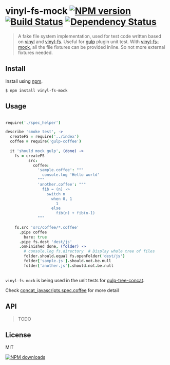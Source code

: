 vinyl-fs-mock [![NPM version][npm-image]][npm-url] [![Build Status][ci-image]][ci-url] [![Dependency Status][depstat-image]][depstat-url]
================

> A fake file system implementation, used for test code written based on [vinyl]() and [vinyl-fs](). 
> Useful for [gulp]() plugin unit test. 
> With [vinyl-fs-mock][homepage], all the file fixtures can be provided inline. So not more external fixtures needed.

## Install

Install using [npm][npm-url].

    $ npm install vinyl-fs-mock

## Usage

```coffeescript

require('./spec_helper')

describe 'smoke test', ->
  createFS = require('../index')
  coffee = require('gulp-coffee')
  
  it 'should mock gulp', (done) ->  
    fs = createFS
          src:
            coffee:
              'sample.coffee': """
                console.log 'Hello world'
              """
              'another.coffee': """
                fib = (n) ->
                  switch n
                    when 0, 1
                      1
                    else
                      fib(n) + fib(n-1)  
              """
        
    fs.src 'src/coffee/*.coffee'
      .pipe coffee
        bare: true
      .pipe fs.dest 'dest/js'
      .onFinished done, (folder) ->
        # console.log fs.directory  # Display whole tree of files
        folder.should.equal fs.openFolder('dest/js')                
        folder['sample.js'].should.not.be.null
        folder['another.js'].should.not.be.null
      
```

`vinyl-fs-mock` is being used in the unit tests for [gulp-tree-concat](https://github.com/timnew/gulp-tree-concat). 

Check [concat_javascripts.spec.coffee](https://github.com/timnew/gulp-tree-concat/blob/master/specs/concat_javascripts.spec.coffee) for more detail


## API

> TODO
 
## License
MIT

[![NPM downloads][npm-downloads]][npm-url]

[homepage]: https://github.com/timnew/vinyl-fs-mock

[npm-url]: https://npmjs.org/package/vinyl-fs-mock
[npm-image]: http://img.shields.io/npm/v/vinyl-fs-mock.svg?style=flat
[npm-downloads]: http://img.shields.io/npm/dm/vinyl-fs-mock.svg?style=flat

[ci-url]: https://drone.io/github.com/timnew/vinyl-fs-mock/latest
[ci-image]: https://drone.io/github.com/timnew/vinyl-fs-mock/status.png

[depstat-url]: https://gemnasium.com/timnew/vinyl-fs-mock
[depstat-image]: http://img.shields.io/gemnasium/timnew/vinyl-fs-mock.svg?style=flat
